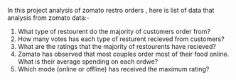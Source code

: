 In this project analysis of zomato restro orders , here is list of data that analysis from zomato data:-
1. What type of restourent do the majority of customers order from?
2. How many votes has each type of resturent recieved from customers?
3. What are the ratings that the majority of restourents have recieved?
4. Zomato has observed that most couples order most of their food online. What is their average spending on each ordwe?
5. Which mode (online or offline) has received the maximum rating?

